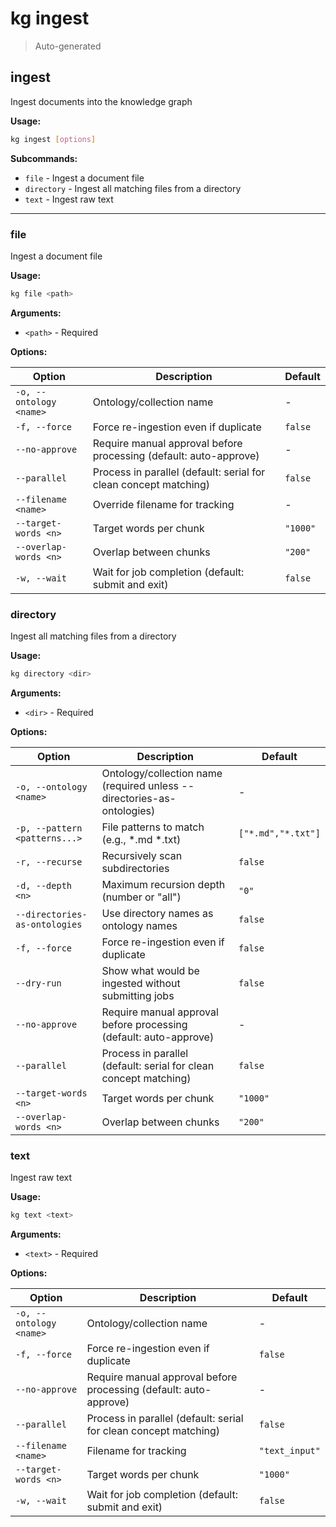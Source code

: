 # kg ingest

> Auto-generated

## ingest

Ingest documents into the knowledge graph

**Usage:**
```bash
kg ingest [options]
```

**Subcommands:**

- `file` - Ingest a document file
- `directory` - Ingest all matching files from a directory
- `text` - Ingest raw text

---

### file

Ingest a document file

**Usage:**
```bash
kg file <path>
```

**Arguments:**

- `<path>` - Required

**Options:**

| Option | Description | Default |
|--------|-------------|---------|
| `-o, --ontology <name>` | Ontology/collection name | - |
| `-f, --force` | Force re-ingestion even if duplicate | `false` |
| `--no-approve` | Require manual approval before processing (default: auto-approve) | - |
| `--parallel` | Process in parallel (default: serial for clean concept matching) | `false` |
| `--filename <name>` | Override filename for tracking | - |
| `--target-words <n>` | Target words per chunk | `"1000"` |
| `--overlap-words <n>` | Overlap between chunks | `"200"` |
| `-w, --wait` | Wait for job completion (default: submit and exit) | `false` |

### directory

Ingest all matching files from a directory

**Usage:**
```bash
kg directory <dir>
```

**Arguments:**

- `<dir>` - Required

**Options:**

| Option | Description | Default |
|--------|-------------|---------|
| `-o, --ontology <name>` | Ontology/collection name (required unless --directories-as-ontologies) | - |
| `-p, --pattern <patterns...>` | File patterns to match (e.g., *.md *.txt) | `["*.md","*.txt"]` |
| `-r, --recurse` | Recursively scan subdirectories | `false` |
| `-d, --depth <n>` | Maximum recursion depth (number or "all") | `"0"` |
| `--directories-as-ontologies` | Use directory names as ontology names | `false` |
| `-f, --force` | Force re-ingestion even if duplicate | `false` |
| `--dry-run` | Show what would be ingested without submitting jobs | `false` |
| `--no-approve` | Require manual approval before processing (default: auto-approve) | - |
| `--parallel` | Process in parallel (default: serial for clean concept matching) | `false` |
| `--target-words <n>` | Target words per chunk | `"1000"` |
| `--overlap-words <n>` | Overlap between chunks | `"200"` |

### text

Ingest raw text

**Usage:**
```bash
kg text <text>
```

**Arguments:**

- `<text>` - Required

**Options:**

| Option | Description | Default |
|--------|-------------|---------|
| `-o, --ontology <name>` | Ontology/collection name | - |
| `-f, --force` | Force re-ingestion even if duplicate | `false` |
| `--no-approve` | Require manual approval before processing (default: auto-approve) | - |
| `--parallel` | Process in parallel (default: serial for clean concept matching) | `false` |
| `--filename <name>` | Filename for tracking | `"text_input"` |
| `--target-words <n>` | Target words per chunk | `"1000"` |
| `-w, --wait` | Wait for job completion (default: submit and exit) | `false` |
